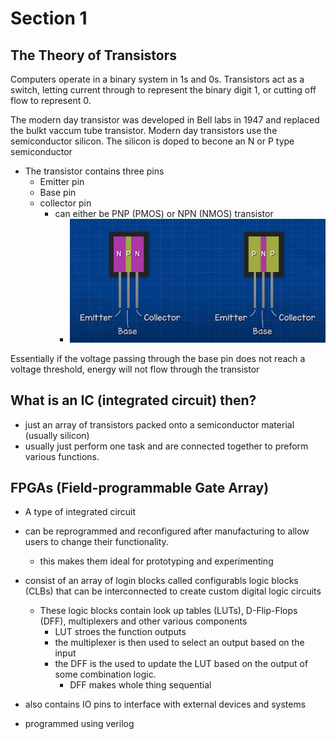# Section 1 

## The Theory of Transistors 
Computers operate in a binary system in 1s and 0s. Transistors act as a switch, letting current through to represent the binary digit 1, or cutting off flow to represent 0. 

The modern day transistor was developed in Bell labs in 1947 and replaced the bulkt vaccum tube transistor.
Modern day transistors use the semiconductor silicon. The silicon is doped to becone an N or P type semiconductor 

- The transistor contains three pins 
    - Emitter pin 
    - Base pin 
    - collector pin  
        - can either be PNP (PMOS) or NPN (NMOS) transistor 
            - ![Transistor](./transistor_diagram.png) 

Essentially if the voltage passing through the base pin does not reach a voltage threshold, energy will not flow through the transistor 

## What is an IC (integrated circuit) then? 
- just an array of transistors packed onto a semiconductor material (usually silicon)
- usually just perform one task and are connected together to preform various functions. 

## FPGAs (Field-programmable Gate Array)

- A type of integrated circuit
- can be reprogrammed and reconfigured after manufacturing to allow users to change their functionality. 
    - this makes them ideal for prototyping and experimenting 

- consist of an array of login blocks called configurabls logic blocks (CLBs) that can be interconnected to create custom digital logic circuits
    - These logic blocks contain look up tables (LUTs), D-Flip-Flops (DFF), multiplexers and other various components
        - LUT stroes the function outputs 
        - the multiplexer is then used to select an output based on the input 
        - the DFF is the used to update the LUT based on the output of some combination logic. 
            - DFF makes whole thing sequential

- also contains IO pins to interface with external devices and systems 
- programmed using verilog 



